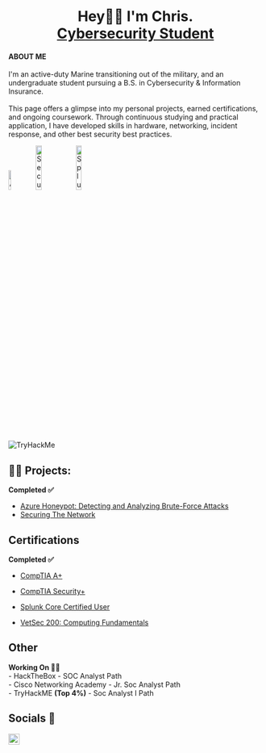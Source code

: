 <div id="header" align="center">

<h1>Hey👋🏽 I'm Chris. 
  <br/>
  <a href="https://www.wgu.edu/">Cybersecurity Student</a></h1>
</div>
  <h4>ABOUT ME</h4>
  
  <p>I'm an active-duty Marine transitioning out of the military, and an undergraduate student pursuing a B.S. in Cybersecurity & Information Insurance.
    <br/>
    <br/>
This page offers a glimpse into my personal projects, earned certifications, and ongoing coursework. Through continuous studying and practical application, I have developed skills in hardware, networking, incident response, and other best security best practices. </p>
  <div>
  <img src="https://imgur.com/fSwH8CQ.png" height="10%" width="10%" alt="A+">
  <img src="https://imgur.com/xBuhOIm.png" height="15%" width="15%" alt="Security+">
  <img src="https://imgur.com/bMKq2zg.png" height="15%" width="15%" alt="Splunk">
    </br>
  <img src="https://tryhackme-badges.s3.amazonaws.com/Crypss.png" alt="TryHackMe">
  
  </div>
<h2>👨‍💻 Projects:</h2>
<b>Completed ✅</b>

  - [Azure Honeypot: Detecting and Analyzing Brute-Force Attacks](https://github.com/Crypss22/AzureSIEM)
  - [Securing The Network](https://github.com/Crypss22/ThreatDefense)

 <h2>Certifications</h2>
  <b>Completed ✅</b>

  - [CompTIA A+](https://github.com/Crypss22/Crypss22/blob/main/CompTIA%20A%2B%20ce%20certificate.pdf)
  
  - [CompTIA Security+](https://github.com/Crypss22/Crypss22/blob/main/CompTIA%20Security%2B%20ce%20certificate.pdf)
 
  - [Splunk Core Certified User](https://github.com/Crypss22/Crypss22/blob/main/SplunkCoreCertifiedUser.pdf)
    
  - [VetSec 200: Computing Fundamentals](https://github.com/Crypss22/Crypss22/blob/main/VetSec%20200%20Computing%20Fundamentals.pdf)

  <h2>Other</h2>
  <b>Working On 🧑‍💻</b>
  </br>
  - HackTheBox - SOC Analyst Path
  </br>
  - Cisco Networking Academy - Jr. Soc Analyst Path
  </br>
   - TryHackME <b>(Top 4%)</b> - Soc Analyst I Path

<h2>Socials 🤳</h2>

[<img align="left" alt="ChrisF | LinkedIn" width="22px" src="https://cdn.jsdelivr.net/npm/simple-icons@v3/icons/linkedin.svg" />][linkedin]

[linkedin]: https://www.linkedin.com/in/chrisfeurtado/
